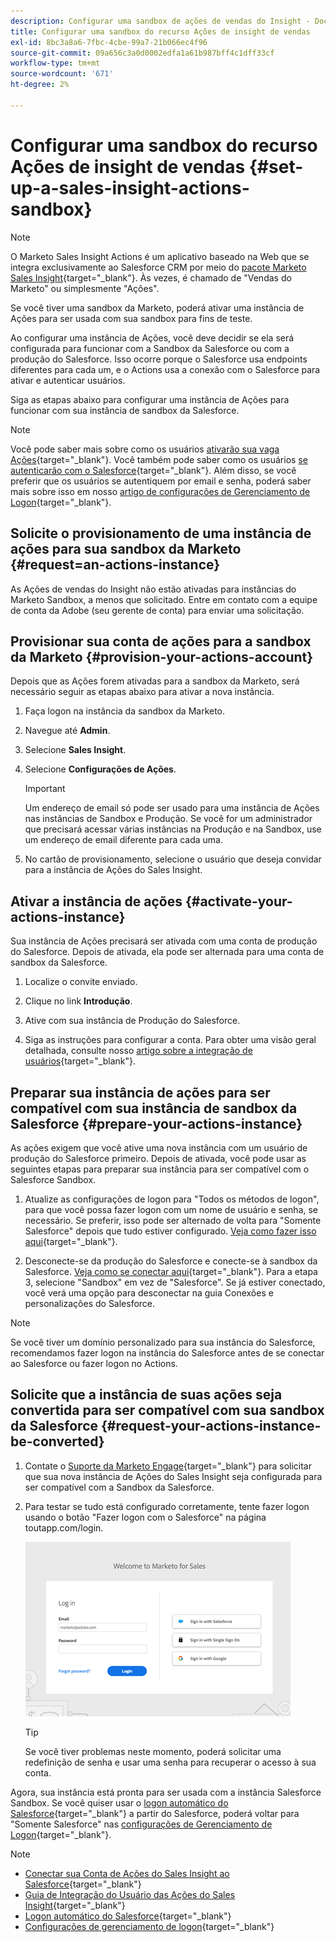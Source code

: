 ```yaml
---
description: Configurar uma sandbox de ações de vendas do Insight - Documentação do Marketo - Documentação do produto
title: Configurar uma sandbox do recurso Ações de insight de vendas
exl-id: 8bc3a8a6-7fbc-4cbe-99a7-21b066ec4f96
source-git-commit: 09a656c3a0d0002edfa1a61b987bff4c1dff33cf
workflow-type: tm+mt
source-wordcount: '671'
ht-degree: 2%

---
```


# Configurar uma sandbox do recurso Ações de insight de vendas {#set-up-a-sales-insight-actions-sandbox}

>[!NOTE]
>
>O Marketo Sales Insight Actions é um aplicativo baseado na Web que se integra exclusivamente ao Salesforce CRM por meio do [pacote Marketo Sales Insight](/help/marketo/product-docs/marketo-sales-insight/msi-for-salesforce/installation/install-marketo-sales-insight-package-in-salesforce-appexchange.md){target="_blank"}. Às vezes, é chamado de &quot;Vendas do Marketo&quot; ou simplesmente &quot;Ações&quot;.

Se você tiver uma sandbox da Marketo, poderá ativar uma instância de Ações para ser usada com sua sandbox para fins de teste.

Ao configurar uma instância de Ações, você deve decidir se ela será configurada para funcionar com a Sandbox da Salesforce ou com a produção do Salesforce. Isso ocorre porque o Salesforce usa endpoints diferentes para cada um, e o Actions usa a conexão com o Salesforce para ativar e autenticar usuários.

Siga as etapas abaixo para configurar uma instância de Ações para funcionar com sua instância de sandbox da Salesforce.

>[!NOTE]
>
>Você pode saber mais sobre como os usuários [ativarão sua vaga Ações](/help/marketo/product-docs/marketo-sales-insight/actions/getting-started/sales-insight-actions-user-onboarding-checklist.md){target="_blank"}. Você também pode saber como os usuários [se autenticarão com o Salesforce](/help/marketo/product-docs/marketo-sales-insight/actions/admin/auto-login-from-salesforce.md){target="_blank"}. Além disso, se você preferir que os usuários se autentiquem por email e senha, poderá saber mais sobre isso em nosso [artigo de configurações de Gerenciamento de Logon](/help/marketo/product-docs/marketo-sales-insight/actions/admin/login-management-settings.md){target="_blank"}.

## Solicite o provisionamento de uma instância de ações para sua sandbox da Marketo {#request=an-actions-instance}

As Ações de vendas do Insight não estão ativadas para instâncias do Marketo Sandbox, a menos que solicitado. Entre em contato com a equipe de conta da Adobe (seu gerente de conta) para enviar uma solicitação.

## Provisionar sua conta de ações para a sandbox da Marketo {#provision-your-actions-account}

Depois que as Ações forem ativadas para a sandbox da Marketo, será necessário seguir as etapas abaixo para ativar a nova instância.

1. Faça logon na instância da sandbox da Marketo.

1. Navegue até **Admin**.

1. Selecione **Sales Insight**.

1. Selecione **Configurações de Ações**.

   >[!IMPORTANT]
   >
   >Um endereço de email só pode ser usado para uma instância de Ações nas instâncias de Sandbox e Produção. Se você for um administrador que precisará acessar várias instâncias na Produção e na Sandbox, use um endereço de email diferente para cada uma.

1. No cartão de provisionamento, selecione o usuário que deseja convidar para a instância de Ações do Sales Insight.

## Ativar a instância de ações {#activate-your-actions-instance}

Sua instância de Ações precisará ser ativada com uma conta de produção do Salesforce. Depois de ativada, ela pode ser alternada para uma conta de sandbox da Salesforce.

1. Localize o convite enviado.

1. Clique no link **Introdução**.

1. Ative com sua instância de Produção do Salesforce.

1. Siga as instruções para configurar a conta. Para obter uma visão geral detalhada, consulte nosso [artigo sobre a integração de usuários](/help/marketo/product-docs/marketo-sales-insight/actions/getting-started/sales-insight-actions-user-onboarding-guide.md){target="_blank"}.

## Preparar sua instância de ações para ser compatível com sua instância de sandbox da Salesforce {#prepare-your-actions-instance}

As ações exigem que você ative uma nova instância com um usuário de produção do Salesforce primeiro. Depois de ativada, você pode usar as seguintes etapas para preparar sua instância para ser compatível com o Salesforce Sandbox.

1. Atualize as configurações de logon para &quot;Todos os métodos de logon&quot;, para que você possa fazer logon com um nome de usuário e senha, se necessário. Se preferir, isso pode ser alternado de volta para &quot;Somente Salesforce&quot; depois que tudo estiver configurado. [Veja como fazer isso aqui](/help/marketo/product-docs/marketo-sales-insight/actions/admin/login-management-settings.md){target="_blank"}.

1. Desconecte-se da produção do Salesforce e conecte-se à sandbox da Salesforce. [Veja como se conectar aqui](/help/marketo/product-docs/marketo-sales-insight/actions/crm/salesforce-integration/connect-your-sales-insight-actions-account-to-salesforce.md){target="_blank"}. Para a etapa 3, selecione &quot;Sandbox&quot; em vez de &quot;Salesforce&quot;. Se já estiver conectado, você verá uma opção para desconectar na guia Conexões e personalizações do Salesforce.

>[!NOTE]
>
>Se você tiver um domínio personalizado para sua instância do Salesforce, recomendamos fazer logon na instância do Salesforce antes de se conectar ao Salesforce ou fazer logon no Actions.

## Solicite que a instância de suas ações seja convertida para ser compatível com sua sandbox da Salesforce {#request-your-actions-instance-be-converted}

1. Contate o [Suporte da Marketo Engage](https://nation.marketo.com/t5/support/ct-p/Support){target="_blank"} para solicitar que sua nova instância de Ações do Sales Insight seja configurada para ser compatível com a Sandbox da Salesforce.

1. Para testar se tudo está configurado corretamente, tente fazer logon usando o botão &quot;Fazer logon com o Salesforce&quot; na página toutapp.com/login.

   ![](assets/set-up-a-sales-insight-actions-sandbox-1.png)

   >[!TIP]
   >
   >Se você tiver problemas neste momento, poderá solicitar uma redefinição de senha e usar uma senha para recuperar o acesso à sua conta.

Agora, sua instância está pronta para ser usada com a instância Salesforce Sandbox. Se você quiser usar o [logon automático do Salesforce](/help/marketo/product-docs/marketo-sales-insight/actions/admin/auto-login-from-salesforce.md){target="_blank"} a partir do Salesforce, poderá voltar para &quot;Somente Salesforce&quot; nas [configurações de Gerenciamento de Logon](/help/marketo/product-docs/marketo-sales-insight/actions/admin/login-management-settings.md){target="_blank"}.

>[!NOTE]
>
>* [Conectar sua Conta de Ações do Sales Insight ao Salesforce](/help/marketo/product-docs/marketo-sales-insight/actions/crm/salesforce-integration/connect-your-sales-insight-actions-account-to-salesforce.md){target="_blank"}
>* [Guia de Integração do Usuário das Ações do Sales Insight](/help/marketo/product-docs/marketo-sales-insight/actions/getting-started/sales-insight-actions-user-onboarding-guide.md){target="_blank"}
>* [Logon automático do Salesforce](/help/marketo/product-docs/marketo-sales-insight/actions/admin/auto-login-from-salesforce.md){target="_blank"}
>* [Configurações de gerenciamento de logon](/help/marketo/product-docs/marketo-sales-insight/actions/admin/login-management-settings.md){target="_blank"}

